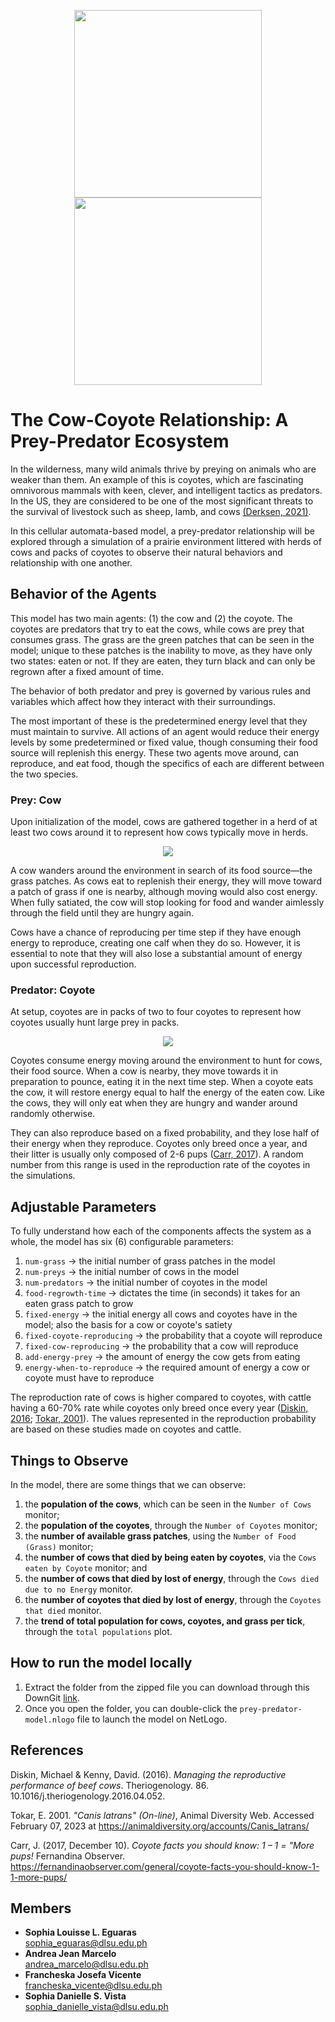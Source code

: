 <p align="center">
<img src="https://user-images.githubusercontent.com/75743382/217928107-e64e637d-a365-4edc-b4db-1c6a6b941711.png" height="300px"> <img src="https://user-images.githubusercontent.com/75743382/217935054-85f7d82c-85a3-41b4-90fa-a25c247a9a50.png" height="300px">
</p>

# The Cow-Coyote Relationship: A Prey-Predator Ecosystem
In the wilderness, many wild animals thrive by preying on animals who are weaker than them. An example of this is coyotes, which are fascinating omnivorous mammals with keen, clever, and intelligent tactics as predators. In the US, they are considered to be one of the most significant threats to the survival of livestock such as sheep, lamb, and cows [(Derksen, 2021)](https://www.agproud.com/articles/52864-influencing-livestock-losses-from-coyote-predation). 

In this cellular automata-based model, a prey-predator relationship will be explored through a simulation of a prairie environment littered with herds of cows and packs of coyotes to observe their natural behaviors and relationship with one another.

## Behavior of the Agents
This model has two main agents: (1) the cow and (2) the coyote. The coyotes are predators that try to eat the cows, while cows are prey that consumes grass. The grass are the green patches that can be seen in the model; unique to these patches is the inability to move, as they have only two states: eaten or not. If they are eaten, they turn black and can only be regrown after a fixed amount of time.

The behavior of both predator and prey is governed by various rules and variables which affect how they interact with their surroundings. 

The most important of these is the predetermined energy level that they must maintain to survive. All actions of an agent would reduce their energy levels by some predetermined or fixed value, though consuming their food source will replenish this energy. These two agents move around, can reproduce, and eat food, though the specifics of each are different between the two species. 

### Prey: Cow
Upon initialization of the model, cows are gathered together in a herd of at least two cows around it to represent how cows typically move in herds. 

<p align="center">
<img src="https://user-images.githubusercontent.com/75743382/217928809-dd0a737e-e9ab-4d67-a742-c3d8fe37a15d.png">
</p>

A cow wanders around the environment in search of its food source—the grass patches. As cows eat to replenish their energy, they will move toward a patch of grass if one is nearby, although moving would also cost energy. When fully satiated, the cow will stop looking for food and wander aimlessly through the field until they are hungry again.

Cows have a chance of reproducing per time step if they have enough energy to reproduce, creating one calf when they do so. However, it is essential to note that they will also lose a substantial amount of energy upon successful reproduction.

### Predator: Coyote
At setup, coyotes are in packs of two to four coyotes to represent how coyotes usually hunt large prey in packs.

<p align="center">
  <img src="https://user-images.githubusercontent.com/75743382/217929049-e5d56cff-f932-438e-bab7-7fe6f9f3dc86.png">
</p>

Coyotes consume energy moving around the environment to hunt for cows, their food source. When a cow is nearby, they move towards it in preparation to pounce, eating it in the next time step. When a coyote eats the cow, it will restore energy equal to half the energy of the eaten cow. Like the cows, they will only eat when they are hungry and wander around randomly otherwise.

They can also reproduce based on a fixed probability, and they lose half of their energy when they reproduce. Coyotes only breed once a year, and their litter is usually only composed of 2-6 pups ([Carr, 2017](https://fernandinaobserver.com/general/coyote-facts-you-should-know-1-1-more-pups/)). A random number from this range is used in the reproduction rate of the coyotes in the simulations.

## Adjustable Parameters
To fully understand how each of the components affects the system as a whole, the model has six (6) configurable parameters:
1. `num-grass` → the initial number of grass patches in the model
2. `num-preys` → the initial number of cows in the model
2. `num-predators` → the initial number of coyotes in the model
3. `food-regrowth-time` → dictates the time (in seconds) it takes for an eaten grass patch to grow 
4. `fixed-energy` → the initial energy all cows and coyotes have in the model; also the basis for a cow or coyote's satiety 
5. `fixed-coyote-reproducing` → the probability that a coyote will reproduce
6. `fixed-cow-reproducing` → the probability that a cow will reproduce
7. `add-energy-prey` → the amount of energy the cow gets from eating
8. `energy-when-to-reproduce` → the required amount of energy a cow or coyote must have to reproduce

The reproduction rate of cows is higher compared to coyotes, with cattle having a 60-70% rate while coyotes only breed once every year ([Diskin, 2016](https://doi.org/10.1016/j.theriogenology.2016.04.052); [Tokar, 2001](https://animaldiversity.org/accounts/Canis_latrans/)). The values represented in the reproduction probability are based on these studies made on coyotes and cattle.

## Things to Observe
In the model, there are some things that we can observe:
1. the **population of the cows**, which can be seen in the `Number of Cows` monitor;
2. the **population of the coyotes**, through the `Number of Coyotes` monitor;
3. the **number of available grass patches**, using the `Number of Food (Grass)` monitor;
4. the **number of cows that died by being eaten by coyotes**, via the `Cows eaten by Coyote` monitor; and
5. the **number of cows that died by lost of energy**, through the `Cows died due to no Energy` monitor.
6. the **number of coyotes that died by lost of energy**, through the `Coyotes that died` monitor.
7. the **trend of total population for cows, coyotes, and grass per tick**, through the `total populations` plot.

## How to run the model locally
1. Extract the folder from the zipped file you can download through this DownGit [link](https://minhaskamal.github.io/DownGit/#/home?url=https://github.com/francheska-vicente/prey-predator-model).
2. Once you open the folder, you can double-click the `prey-predator-model.nlogo` file to launch the model on NetLogo.

## References
Diskin, Michael & Kenny, David. (2016). *Managing the reproductive performance of beef cows*. Theriogenology. 86. 10.1016/j.theriogenology.2016.04.052.

Tokar, E. 2001. *"Canis latrans" (On-line)*, Animal Diversity Web. Accessed February 07, 2023 at https://animaldiversity.org/accounts/Canis_latrans/

Carr, J. (2017, December 10). *Coyote facts you should know: 1 – 1 = "More pups!* Fernandina Observer. https://fernandinaobserver.com/general/coyote-facts-you-should-know-1-1-more-pups/

## Members
- **Sophia Louisse L. Eguaras** <br/>
sophia_eguaras@dlsu.edu.ph
- **Andrea Jean Marcelo**  <br/>
andrea_marcelo@dlsu.edu.ph
- **Francheska Josefa Vicente**  <br/>
francheska_vicente@dlsu.edu.ph
- **Sophia Danielle S. Vista** <br/>
sophia_danielle_vista@dlsu.edu.ph
